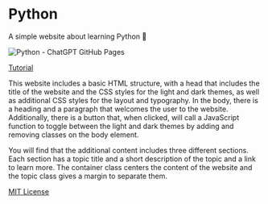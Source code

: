 # Python
A simple website about learning Python 🐍

![Python - ChatGPT GitHub Pages](https://user-images.githubusercontent.com/16403754/212757916-3461088f-e080-446c-8229-dd749a4c0063.png)

<a href="https://youtu.be/utfPoaPHaHo" target="_blank">Tutorial</a>

This website includes a basic HTML structure, with a head that includes the title of the website and the CSS styles for the light and dark themes, as well as additional CSS styles for the layout and typography. In the body, there is a heading and a paragraph that welcomes the user to the website. Additionally, there is a button that, when clicked, will call a JavaScript function to toggle between the light and dark themes by adding and removing classes on the body element.

You will find that the additional content includes three different sections. Each section has a topic title and a short description of the topic and a link to learn more. The container class centers the content of the website and the topic class gives a margin to separate them.

<a href="https://choosealicense.com/licenses/mit/" target="_blank">MIT License</a>
